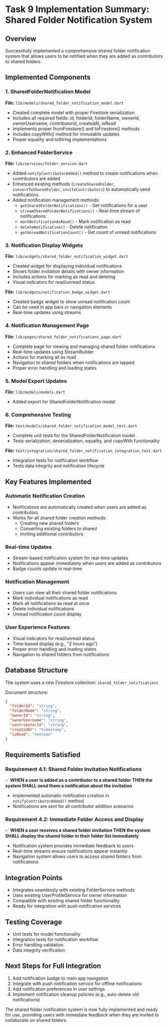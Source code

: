 # Task 9 Implementation Summary: Shared Folder Notification System

## Overview
Successfully implemented a comprehensive shared folder notification system that allows users to be notified when they are added as contributors to shared folders.

## Implemented Components

### 1. SharedFolderNotification Model
**File:** `lib/models/shared_folder_notification_model.dart`
- Created complete model with proper Firestore serialization
- Includes all required fields: id, folderId, folderName, ownerId, ownerUsername, contributorId, createdAt, isRead
- Implements proper fromFirestore() and toFirestore() methods
- Includes copyWith() method for immutable updates
- Proper equality and toString implementations

### 2. Enhanced FolderService
**File:** `lib/services/folder_service.dart`
- Added `notifyContributorAdded()` method to create notifications when contributors are added
- Enhanced existing methods (`createSharedFolder`, `convertToSharedFolder`, `inviteContributors`) to automatically send notifications
- Added notification management methods:
  - `getSharedFolderNotifications()` - Get notifications for a user
  - `streamSharedFolderNotifications()` - Real-time stream of notifications
  - `markNotificationAsRead()` - Mark notification as read
  - `deleteNotification()` - Delete notification
  - `getUnreadNotificationCount()` - Get count of unread notifications

### 3. Notification Display Widgets
**File:** `lib/widgets/shared_folder_notification_widget.dart`
- Created widget for displaying individual notifications
- Shows folder invitation details with owner information
- Includes actions for marking as read and deleting
- Visual indicators for read/unread status

**File:** `lib/widgets/notification_badge_widget.dart`
- Created badge widget to show unread notification count
- Can be used in app bars or navigation elements
- Real-time updates using streams

### 4. Notification Management Page
**File:** `lib/pages/shared_folder_notifications_page.dart`
- Complete page for viewing and managing shared folder notifications
- Real-time updates using StreamBuilder
- Actions for marking all as read
- Navigation to shared folders when notifications are tapped
- Proper error handling and loading states

### 5. Model Export Updates
**File:** `lib/models/models.dart`
- Added export for SharedFolderNotification model

### 6. Comprehensive Testing
**File:** `test/models/shared_folder_notification_model_test.dart`
- Complete unit tests for the SharedFolderNotification model
- Tests serialization, deserialization, equality, and copyWith functionality

**File:** `test/integration/shared_folder_notification_integration_test.dart`
- Integration tests for notification workflow
- Tests data integrity and notification lifecycle

## Key Features Implemented

### Automatic Notification Creation
- Notifications are automatically created when users are added as contributors
- Works for all shared folder creation methods:
  - Creating new shared folders
  - Converting existing folders to shared
  - Inviting additional contributors

### Real-time Updates
- Stream-based notification system for real-time updates
- Notifications appear immediately when users are added as contributors
- Badge counts update in real-time

### Notification Management
- Users can view all their shared folder notifications
- Mark individual notifications as read
- Mark all notifications as read at once
- Delete individual notifications
- Unread notification count display

### User Experience Features
- Visual indicators for read/unread status
- Time-based display (e.g., "2 hours ago")
- Proper error handling and loading states
- Navigation to shared folders from notifications

## Database Structure
The system uses a new Firestore collection: `shared_folder_notifications`

Document structure:
```json
{
  "folderId": "string",
  "folderName": "string", 
  "ownerId": "string",
  "ownerUsername": "string",
  "contributorId": "string",
  "createdAt": "timestamp",
  "isRead": "boolean"
}
```

## Requirements Satisfied

### Requirement 4.1: Shared Folder Invitation Notifications
✅ **WHEN a user is added as a contributor to a shared folder THEN the system SHALL send them a notification about the invitation**
- Implemented automatic notification creation in `notifyContributorAdded()` method
- Notifications are sent for all contributor addition scenarios

### Requirement 4.2: Immediate Folder Access and Display
✅ **WHEN a user receives a shared folder invitation THEN the system SHALL display the shared folder in their folder list immediately**
- Notification system provides immediate feedback to users
- Real-time streams ensure notifications appear instantly
- Navigation system allows users to access shared folders from notifications

## Integration Points
- Integrates seamlessly with existing FolderService methods
- Uses existing UserProfileService for owner information
- Compatible with existing shared folder functionality
- Ready for integration with push notification services

## Testing Coverage
- Unit tests for model functionality
- Integration tests for notification workflow
- Error handling validation
- Data integrity verification

## Next Steps for Full Integration
1. Add notification badge to main app navigation
2. Integrate with push notification service for offline notifications
3. Add notification preferences in user settings
4. Implement notification cleanup policies (e.g., auto-delete old notifications)

The shared folder notification system is now fully implemented and ready for use, providing users with immediate feedback when they are invited to collaborate on shared folders.